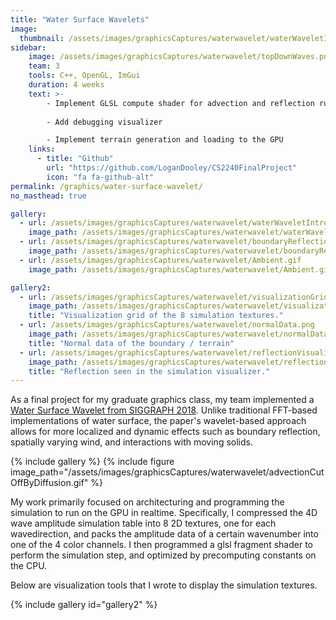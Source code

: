 ```yaml
---
title: "Water Surface Wavelets"
image:
  thumbnail: /assets/images/graphicsCaptures/waterwavelet/waterWaveletIntroduce.gif
sidebar:
    image: /assets/images/graphicsCaptures/waterwavelet/topDownWaves.png
    team: 3
    tools: C++, OpenGL, ImGui
    duration: 4 weeks
    text: >-
        - Implement GLSL compute shader for advection and reflection running in realtime
        
        - Add debugging visualizer

        - Implement terrain generation and loading to the GPU
    links:
      - title: "Github"
        url: "https://github.com/LoganDooley/CS2240FinalProject"
        icon: "fa fa-github-alt"
permalink: /graphics/water-surface-wavelet/
no_masthead: true

gallery:
  - url: /assets/images/graphicsCaptures/waterwavelet/waterWaveletIntroduce.gif
    image_path: /assets/images/graphicsCaptures/waterwavelet/waterWaveletIntroduce.gif
  - url: /assets/images/graphicsCaptures/waterwavelet/boundaryReflection.gif
    image_path: /assets/images/graphicsCaptures/waterwavelet/boundaryReflection.gif
  - url: /assets/images/graphicsCaptures/waterwavelet/Ambient.gif
    image_path: /assets/images/graphicsCaptures/waterwavelet/Ambient.gif

gallery2:
  - url: /assets/images/graphicsCaptures/waterwavelet/visualizationGrid.png
    image_path: /assets/images/graphicsCaptures/waterwavelet/visualizationGrid.png
    title: "Visualization grid of the 8 simulation textures."
  - url: /assets/images/graphicsCaptures/waterwavelet/normalData.png
    image_path: /assets/images/graphicsCaptures/waterwavelet/normalData.png
    title: "Normal data of the boundary / terrain"
  - url: /assets/images/graphicsCaptures/waterwavelet/reflectionVisualization.png
    image_path: /assets/images/graphicsCaptures/waterwavelet/reflectionVisualization.png
    title: "Reflection seen in the simulation visualizer."
---
```

<!-- overlay_color: "#000" -->
<!-- overlay_filter: "0.1" -->
<!-- overlay_image: /assets/images/graphicsCaptures/waterwavelet/ambientWaves.png -->

As a final project for my graduate graphics class, my team implemented a [Water Surface Wavelet from SIGGRAPH 2018](https://dl.acm.org/doi/pdf/10.1145/3197517.3201336).
Unlike traditional FFT-based implementations of water surface, the paper's wavelet-based approach 
allows for more localized and dynamic effects such as boundary reflection, spatially varying wind, and interactions with
moving solids.

{% include gallery %}
{% include figure image_path="/assets/images/graphicsCaptures/waterwavelet/advectionCutOffByDiffusion.gif" %}

My work primarily focused on architecturing and programming the simulation to run on the GPU in realtime.
Specifically, I compressed the 4D wave amplitude simulation table into 8 2D textures, one for each wavedirection, 
and packs the amplitude data of a certain wavenumber into one of the 4 color channels.
I then programmed a glsl fragment shader to perform the simulation step, and optimized by precomputing 
constants on the CPU.

Below are visualization tools that I wrote to display the simulation textures.

{% include gallery id="gallery2" %}


